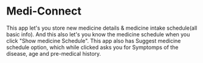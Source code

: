 # Medi-Connect
This app let's you store new medicine details &amp; medicine intake schedule(all basic info). And this also let's you know the medicine schedule when you click "Show medicine Schedule". This app also has Suggest medicine schedule option, which while clicked asks you for Symptomps of the disease, age and pre-medical history. 
